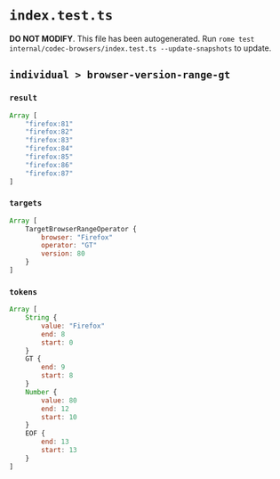 # `index.test.ts`

**DO NOT MODIFY**. This file has been autogenerated. Run `rome test internal/codec-browsers/index.test.ts --update-snapshots` to update.

## `individual > browser-version-range-gt`

### `result`

```javascript
Array [
	"firefox:81"
	"firefox:82"
	"firefox:83"
	"firefox:84"
	"firefox:85"
	"firefox:86"
	"firefox:87"
]
```

### `targets`

```javascript
Array [
	TargetBrowserRangeOperator {
		browser: "Firefox"
		operator: "GT"
		version: 80
	}
]
```

### `tokens`

```javascript
Array [
	String {
		value: "Firefox"
		end: 8
		start: 0
	}
	GT {
		end: 9
		start: 8
	}
	Number {
		value: 80
		end: 12
		start: 10
	}
	EOF {
		end: 13
		start: 13
	}
]
```
